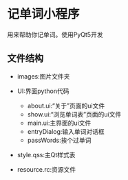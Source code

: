 # 记单词小程序

用来帮助你记单词。使用PyQt5开发

## 文件结构

+ images:图片文件夹

+ UI:界面python代码
    + about.ui:“关于”页面的ui文件
    + show.ui:“浏览单词表”页面的ui文件
    + main.ui:主界面的ui文件
    + entryDialog:输入单词对话框
    + passWords:挨个过单词

+ style.qss:主Qt样式表
+ resource.rc:资源文件